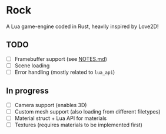 # Rock
A Lua game-engine coded in Rust, heavily inspired by Love2D!

## TODO
- [ ] Framebuffer support (see [NOTES.md](NOTES.md))
- [ ] Scene loading
- [ ] Error handling (mostly related to `lua_api`)

## In progress
- [ ] Camera support (enables 3D)
- [ ] Custom mesh support (also loading from different filetypes)
- [ ] Material struct + Lua API for materials
- [ ] Textures (requires materials to be implemented first)
